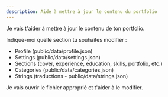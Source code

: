 ```yaml
---
description: Aide à mettre à jour le contenu du portfolio
---
```


Je vais t'aider à mettre à jour le contenu de ton portfolio.

Indique-moi quelle section tu souhaites modifier :
- Profile (public/data/profile.json)
- Settings (public/data/settings.json)
- Sections (cover, experience, education, skills, portfolio, etc.)
- Categories (public/data/categories.json)
- Strings (traductions - public/data/strings.json)

Je vais ouvrir le fichier approprié et t'aider à le modifier.
